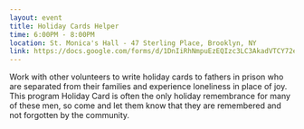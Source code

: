 ```yaml
---
layout: event
title: Holiday Cards Helper
time: 6:00PM - 8:00PM
location: St. Monica's Hall - 47 Sterling Place, Brooklyn, NY
link: https://docs.google.com/forms/d/1DnIiRhNmpuEzEQIzc3LC3AkadVTCY72eRcOli_rNuUk
---
```

Work with other volunteers to write holiday cards to fathers in prison who are separated from their families and experience loneliness in place of joy. This program Holiday Card is often the only holiday remembrance for many of these men, so come and let them know that they are remembered and not forgotten by the community.
